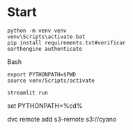 
# Start
```
python -m venv venv
venv\Scripts\activate.bat
pip install requirements.txt#verificar
earthengine authenticate
```
Bash
```
export PYTHONPATH=$PWD
source venv/Scripts/activate
```

```
streamlit run
```

set PYTHONPATH=%cd%

dvc remote add s3-remote s3://cyano
